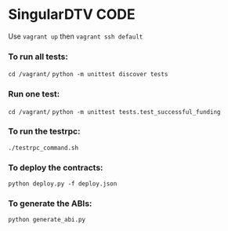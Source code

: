 # SingularDTV CODE

Use `vagrant up` then
`vagrant ssh default`

### To run all tests:
`cd /vagrant/`
`python -m unittest discover tests`

### Run one test:
`cd /vagrant/`
`python -m unittest tests.test_successful_funding`

### To run the testrpc:
`./testrpc_command.sh`

### To deploy the contracts:
`python deploy.py -f deploy.json`

### To generate the ABIs:
`python generate_abi.py`
